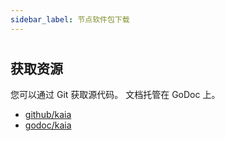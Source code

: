 ```yaml
---
sidebar_label: 节点软件包下载
---
```


#

<NodePackageDownloads></NodePackageDownloads>

## 获取资源<a id="get-the-sources"></a>

您可以通过 Git 获取源代码。 文档托管在 GoDoc 上。

- [github/kaia](https://github.com/kaiachain/kaia)
- [godoc/kaia](https://godoc.org/github.com/kaiachain/kaia)
